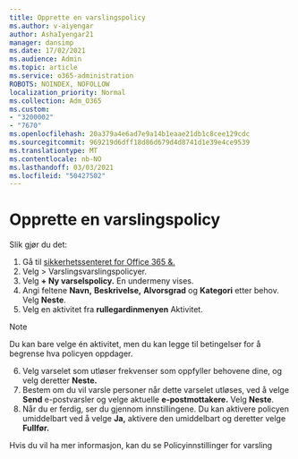 ```yaml
---
title: Opprette en varslingspolicy
ms.author: v-aiyengar
author: AshaIyengar21
manager: dansimp
ms.date: 17/02/2021
ms.audience: Admin
ms.topic: article
ms.service: o365-administration
ROBOTS: NOINDEX, NOFOLLOW
localization_priority: Normal
ms.collection: Adm_O365
ms.custom:
- "3200002"
- "7670"
ms.openlocfilehash: 20a379a4e6ad7e9a14b1eaae21db1c8cee129cdc
ms.sourcegitcommit: 969219d6dff18d86d679d4d8741d1e39e4ce9539
ms.translationtype: MT
ms.contentlocale: nb-NO
ms.lasthandoff: 03/03/2021
ms.locfileid: "50427502"
---
```

# <a name="create-an-alert-policy"></a>Opprette en varslingspolicy

Slik gjør du det:

1. Gå til [sikkerhetssenteret for Office 365 &.](https://go.microsoft.com/fwlink/p/?linkid=2077143)
1. Velg   >  Varslingsvarslingspolicyer.[](https://go.microsoft.com/fwlink/?linkid=2103208)
1. Velg **+ Ny varselspolicy.** En undermeny vises.
1. Angi feltene **Navn,** **Beskrivelse,** **Alvorsgrad** og **Kategori** etter behov. Velg **Neste**.
1. Velg en aktivitet fra **rullegardinmenyen** Aktivitet.
> [!NOTE]
>  Du kan bare velge én aktivitet, men du kan legge til betingelser for å begrense hva policyen oppdager.
6. Velg varselet som utløser frekvenser som oppfyller behovene dine, og velg deretter **Neste.**
7. Bestem om du vil varsle personer når dette varselet utløses, ved å velge **Send** e-postvarsler og velge aktuelle **e-postmottakere.** Velg **Neste**.
8. Når du er ferdig, ser du gjennom innstillingene. Du kan aktivere policyen umiddelbart ved å velge **Ja,** aktivere den umiddelbart og deretter velge **Fullfør.**

Hvis du vil ha mer informasjon, kan du se Policyinnstillinger for varsling

